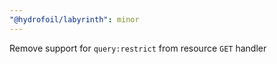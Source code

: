 ```yaml
---
"@hydrofoil/labyrinth": minor
---
```


Remove support for `query:restrict` from resource `GET` handler
